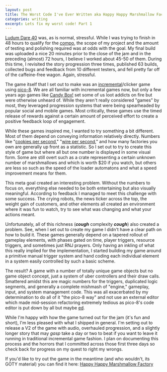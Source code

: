 ```yaml
---
layout: post
title: The Worst Code I've Ever Written aka Happy Happy Marshmallow Factory
categories: writing
excerpt: Lets fix my worst code! Part 1
---
```


[Ludum Dare 40](https://ldjam.com/) was, as is normal, stressful. While I was trying to finish in 48 hours to qualify for the [compo](https://ldjam.com/events/ludum-dare/rules), the scope of my project and the amount of testing and polishing required was at odds with the goal. My final build was uploaded a nice 20 minutes prior to the close of the jam and in the preceding (almost) 72 hours, I believe I worked about 45-50 of them. During this time, I revisited the story progression three times, published 63 builds, collected bugs and feedback from 10 different testers, and fell pretty far off of the caffeine-free wagon. Again, stressful.

The game itself that I set out to make was an [incremental](https://en.wikipedia.org/wiki/Incremental_game)/clicker game using [pico-8](https://www.lexaloffle.com/pico-8.php). We are all familiar with incremental games now, but only a few years ago games like [Candy Box!](https://en.wikipedia.org/wiki/Candy_Box!) set some of us loot addicts on fire but were otherwise unheard of. While they aren't really considered "games" by most, they leveraged progression systems that were being spearheaded by popular social and mobile games. Most critically, these games use the timed release of rewards against a certain amount of perceived effort to create a positive feedback loop of engagement. 

While these games inspired me, I wanted to try something a bit different. Most of them depend on conveying information relatively directly. Numbers like "[cookies per second](http://orteil.dashnet.org/cookieclicker/)," "[wire per second](http://www.decisionproblem.com/paperclips/)," and how many factories you own are generally up front as a statistic. So I set out to try to create this style of game but where all but one number is displayed in some visual form. Some are still overt such as a crate representing a certain unknown number of marshmallows and which is worth $20 if you watch, but others are less so such as the speed of the loader automatons and what a speed improvement means for them.

This meta goal created an interesting problem. Without the numbers to focus on, everything else needed to be both entertaining but also visually meaningful. According to feedback I managed to meet this challenge with some success. The crying robots, the news ticker across the top, the weight gain of customers, and other elements all created an environment where it was fun to watch, try to see what was changing and what your actions meant.

Unfortunately, all of this richness (***cough*** complexity ***cough***) also created a problem. See, when I set out to create my game I didn't have a clear path on how to build it. These games generally depend on a tapered rollout of gameplay elements, with phases gated on time, player triggers, resource triggers, and sometimes just RNJ prayers. Only having an inkling of what this really implied for the implementation, I started building my game around a primitive manual trigger system and hand coding each individual element in a system easily controlled by such a basic scheme. 

The result? A game with a number of totally unique game objects but no game object concept, just a system of uber controllers and their draw calls. Smattered amidst this are magic numbers for the triggers, duplicated logic segments, and generally a complete mishmash of "engine," gameplay, input, and system management code. This was all exacerbated by my determination to do all of it "the pico-8 way" and not use an external editor which made mid-session refactoring extremely tedious as pico-8's code editor is put down by all but maybe [ed](https://en.wikipedia.org/wiki/Ed_(text_editor)). 

While I'm happy with how the game turned out for the jam (it's fun and short), I'm less pleased with what I shipped in general. I'm setting out to release a V2 of the game with audio, overhauled progression, and a slightly longer story that may *gasp* take a day or two to beat if you want to leave it running in traditional incremental game fashion. I plan on documenting this process and the horrors that I committed across those first three days so check back for progress on my quest to right my wrongs.

If you'd like to try out the game in the meantime (and who wouldn't, its GOTY material) you can find it here: [Happy Happy Marshmallow Factory](http://loren.io/assets/ld/marshmallow.html)